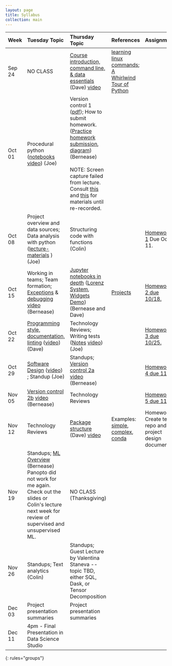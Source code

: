 ```yaml
---
layout: page
title: Syllabus
collection: main
---
```


| Week          | Tuesday Topic       | Thursday Topic     | References         | Assignment   |
|:--------------|:--------------------|:-------------------|:-------------------|:-------------|
|Sep 24 | NO CLASS | [Course introduction, command line, & data essentials](https://github.com/UWSEDS/LectureNotes/blob/master/01_Course_Introduction_Command_Line_Data_Essentials/01_Course_Introduction_Command_Line_Data_Essentials.pptx?raw=true) (Dave) [video](https://uw.hosted.panopto.com/Panopto/Pages/Viewer.aspx?id=a8b5dda0-778e-48d8-9f1d-a9680159ac29) | [learning linux commands](http://linuxcommand.org/lc3_learning_the_shell.php); [A Whirlwind Tour of Python](https://jakevdp.github.io/WhirlwindTourOfPython/) | |
|Oct 01  | Procedural python ([notebooks](https://github.com/UWSEDS/LectureNotes/tree/master/02_Procedural_Python) [video](https://uw.hosted.panopto.com/Panopto/Pages/Viewer.aspx?id=0e0e7114-c781-42cd-a0ea-a96d015b0504)) (Joe) | Version control 1 ([pdf](https://github.com/UWSEDS/LectureNotes/raw/master/03_Version_Control_1/03_Version_Control_1.pdf)); How to submit homework. ([Practice homework submission](https://classroom.github.com/a/_tncTrOr), [diagram](https://github.com/UWSEDS/LectureNotes/raw/master/03_Version_Control_1/Version_Control_Diagram_1.pdf)) (Bernease) <br><br> NOTE: Screen capture failed from lecture. Consult [this](https://swcarpentry.github.io/git-novice/) and [this](https://www.atlassian.com/git/tutorials) for materials until re-recorded. | |
|Oct 08  | Project overview and data sources; Data analysis with python ([lecture-materials](https://github.com/UWSEDS/LectureNotes/tree/master/04_ProjectOverview_AnalysisWorkflow) )(Joe)      | Structuring code with functions (Colin)|| [Homework 1](https://classroom.github.com/a/cgcLxAfZ) Due Oct 11. |
|Oct 15  | Working in teams; Team formation; [Exceptions](https://github.com/UWSEDS/LectureNotes/blob/master/06_Projects_Exceptions_Testing/Exceptions.ipynb) & [debugging](https://github.com/UWSEDS/LectureNotes/blob/master/06_Projects_Exceptions_Testing/Debugging.ipynb) [video](https://uw.hosted.panopto.com/Panopto/Pages/Viewer.aspx?id=b25ef301-17ec-4510-b5e9-a97b015b6c20) (Bernease)     | [Jupyter notebooks in depth](https://raw.githubusercontent.com/UWSEDS/LectureNotes/master/07-Jupyter-Notebook-In-Depth/Jupyter%20Notebook%20In%20Depth.ipynb) ([Lorenz System](https://raw.githubusercontent.com/UWSEDS/LectureNotes/master/07-Jupyter-Notebook-In-Depth/LorenzSystem.ipynb), [Widgets Demo](https://raw.githubusercontent.com/UWSEDS/LectureNotes/master/07-Jupyter-Notebook-In-Depth/WidgetsDemo.ipynb)) (Bernease and Dave) | [Projects](http://uwseds.github.io/projects.html) | [Homework 2 due 10/18.](https://classroom.github.com/a/9xEwb4S7) |
|Oct 22  | [Programming style, documentation, linting](https://github.com/UWSEDS/LectureNotes/blob/master/08-Documentation-and-Style/Documentation_and_Style.pptx?raw=true) ([video](https://uw.hosted.panopto.com/Panopto/Pages/Viewer.aspx?id=0e19cbee-d93f-42de-89b7-a982015bb3c3)) (Dave)                              | Technology Reviews; Writing tests ([Notes](https://github.com/UWSEDS/LectureNotes/tree/master/09_UnitTests) [video](https://uw.hosted.panopto.com/Panopto/Pages/Viewer.aspx?id=95bdcb97-308d-42dc-a2b7-a984015b4819)) (Joe) | |[Homework 3 due 10/25.](https://classroom.github.com/a/Gs1h4jPw)|
|Oct 29  | [Software Design](https://github.com/UWSEDS/LectureNotes/blob/master/10_SoftwareDesign/Software-Design.pdf) ([video](https://uw.hosted.panopto.com/Panopto/Pages/Viewer.aspx?id=e2e194ca-dc87-46b5-9911-a989015a80ee)) ; Standup  (Joe)                                          | Standups; [Version control 2a](https://github.com/UWSEDS/LectureNotes/blob/master/11_Version_Control_2/11_Version_Control_2.pdf) [video](https://uw.hosted.panopto.com/Panopto/Pages/Viewer.aspx?id=7d3aa3d0-e125-41ea-85c9-a98b015bb749) (Bernease) | | [Homework 4 due 11/1](https://classroom.github.com/a/h8NxDdUg) |
|Nov 05  | [Version control 2b](https://github.com/UWSEDS/LectureNotes/raw/master/11b_Version_Control_3/11b_Version_Control_3.pdf) [video](https://uw.hosted.panopto.com/Panopto/Pages/Viewer.aspx?id=9cf3b7b3-42f1-49dc-a08b-a990016b65f1) (Bernease)                                                      | Technology Reviews | |[Homework 5 due 11/8](https://github.com/UWSEDS-Au18/HW5) |
|Nov 12  | Technology Reviews                                                   | [Package structure](https://github.com/UWSEDS/LectureNotes/blob/master/12_Package_Structure/Project-Structure-and-Packages.pptx?raw=true) (Dave) [video](https://uw.hosted.panopto.com/Panopto/Pages/Viewer.aspx?id=37f063b1-0ead-407d-a0f1-a999016cd60e) | Examples: [simple](https://github.com/dacb/codebase), [complex](https://github.com/uwescience/shablona), [conda](https://github.com/ECSHackWeek/ECSOpenData/blob/master/.travis.yml) |Homework: Create team repo and project design documents|
|Nov 19  | Standups; [ML Overview](https://raw.githubusercontent.com/UWSEDS/LectureNotes/master/01_Course_Introduction_Command_Line_Data_Essentials/download_pronto.bash) (Bernease) <br> Panopto did not work for me again. Check out the slides or Colin's lecture next week for review of supervised and unsupervised ML. | NO CLASS (Thanksgiving)
|Nov 26  | Standups; Text analytics (Colin)                                        | Standups; Guest Lecture by Valentina Staneva -- topic TBD, either SQL, Dask, or Tensor Decomposition | |
|Dec 03  | Project presentation summaries                                          | Project presentation summaries  ||
|Dec 11  | 4pm - Final Presentation in Data Science Studio | ||
{: rules="groups"}
